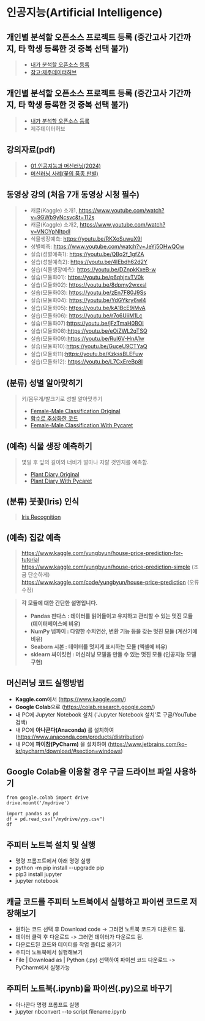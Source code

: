 # 인공지능(Artificial Intelligence)

<!-- 주석
### 인공지능 과목이 포함된 '인공지능SW' 마이크로디그리를 신청하기만 하여도 장학금 30만원이!
<img   src="./md.jpg"   width="50%"   height="50%" /> <br/>

### 사업단 핵심과목 1개 신청 + '지능형서비스' 마이크로디그리 신청하면 장학금 50만원(단독 신청시)! 
<img   src="./ris.jpg"   width="50%"   height="50%" />


## RIS 지능형서비스사업단 설문조사 (아래 링크 클릭)
http://naver.me/59ijR7PO
-->

## 개인별 분석할 오픈소스 프로젝트 등록 (중간고사 기간까지, 타 학생 등록한 것 중복 선택 불가)
> * [내가 분석할 오픈소스 등록](https://docs.google.com/spreadsheets/d/1aAXFElEG42Ic-Gqr_Mn4djJ86O5gmtJLbT7QlkkZ7XQ/edit?gid=0#gid=0)
> * [참고:제주데이터허브](https://www.jejudatahub.net/)

<!-- 주석
### 인공지능 과목이 포함된 '인공지능SW' 마이크로디그리를 신청하기만 하여도 장학금 30만원이!
<img   src="./md.jpg"   width="50%"   height="50%" /> <br/>

### 사업단 핵심과목 1개 신청 + '지능형서비스' 마이크로디그리 신청하면 장학금 50만원(단독 신청시)! 
<img   src="./ris.jpg"   width="50%"   height="50%" />


## RIS 지능형서비스사업단 설문조사 (아래 링크 클릭)
http://naver.me/59ijR7PO
-->

## 개인별 분석할 오픈소스 프로젝트 등록 (중간고사 기간까지, 타 학생 등록한 것 중복 선택 불가)
> * [내가 분석할 오픈소스 등록](https://docs.google.com/spreadsheets/d/1aAXFElEG42Ic-Gqr_Mn4djJ86O5gmtJLbT7QlkkZ7XQ/edit?gid=0#gid=0)
> * 제주데이터허브
## 강의자료(pdf)
> * [01.인공지능과 머신러닝(2024)](https://github.com/yungbyun/ai/blob/master/01.%EC%9D%B8%EA%B3%B5%EC%A7%80%EB%8A%A5%EA%B3%BC%20%EB%A8%B8%EC%8B%A0%EB%9F%AC%EB%8B%9D(%EC%98%88%EC%B8%A1-%EB%B6%84%EB%A5%98).pdf)
> * [머신러닝 사례(꽃의 품종 판별)](https://github.com/yungbyun/ai/blob/master/%EB%A8%B8%EC%8B%A0%EB%9F%AC%EB%8B%9D%20%EC%82%AC%EB%A1%80_%EA%BD%83%EC%9D%98%20%ED%92%88%EC%A2%85%20%ED%8C%90%EB%B3%84.pdf)
## 동영상 강의 (처음 7개 동영상 시청 필수)
> * 캐글(Kaggle) 소개1, https://www.youtube.com/watch?v=9GWb9yNcsvc&t=112s
> * 캐글(Kaggle) 소개2, https://www.youtube.com/watch?v=VNOYpNItpdI
> * 식물생장예측: https://youtu.be/RKXoSuwuX9I
> * 성별예측: https://www.youtube.com/watch?v=JeYj5OHwQOw
> * 실습(성별예측1): https://youtu.be/QBq2f_1gfZA 
> * 실습(성별예측2): https://youtu.be/4IEbdh62d2Y
> * 실습(식물생장예측): https://youtu.be/DZnpkKxeB-w
> * 실습(모듈화01): https://youtu.be/p6qhjnvTV0k
> * 실습(모듈화02): https://youtu.be/8dpmy2wxxsI
> * 실습(모듈화03): https://youtu.be/zEn7F80J9Ss 
> * 실습(모듈화04): https://youtu.be/YdGYkry6wI4 
> * 실습(모듈화05): https://youtu.be/kA1BcE9iMvA
> * 실습(모듈화06): https://youtu.be/r7o6UiiM1Lc 
> * 실습(모듈화07):https://youtu.be/jFzTmaH0BOI
> * 실습(모듈화08):https://youtu.be/eOiZWL2qTSQ
> * 실습(모듈화09):https://youtu.be/RuI6V-HnA1w
> * 실습(모듈화10):https://youtu.be/GuceU9CTYaQ
> * 실습(모듈화11):https://youtu.be/KzkssBLEFuw
> * 실습(모듈화12): https://youtu.be/L7CxEreBp8I

## (분류) 성별 알아맞히기
> 키/몸무게/발크기로 성별 알아맞추기 <br/>
> * [Female-Male Classification Original](https://www.kaggle.com/code/yungbyun/female-male-classification-original)
> * [함수로 추상화한 코드](https://www.kaggle.com/code/yungbyun/functions-for-ml)
> * [Female-Male Classification With Pycaret](https://www.kaggle.com/code/yungbyun/male-female-classification-with-pycaret/edit)

## (예측) 식물 생장 예측하기
> 몇일 후 잎의 길이와 너비가 얼마나 자랄 것인지를 예측함. <br/>
> * [Plant Diary Original](https://www.kaggle.com/code/yungbyun/plant-diary-original)
> * [Plant Diary With Pycaret](https://www.kaggle.com/code/yungbyun/plant-diary-with-pycaret/edit)

## (분류) 붓꽃(Iris) 인식
> [Iris Recognition](https://www.kaggle.com/ash316/ml-from-scratch-with-iris)

## (예측) 집값 예측
> https://www.kaggle.com/yungbyun/house-price-prediction-for-tutorial <br/>
> https://www.kaggle.com/yungbyun/house-price-prediction-simple (조금 단순하게) <br/>
> https://www.kaggle.com/code/yungbyun/house-price-prediction (오류 수정)

> **각 모듈에 대한 간단한 설명입니다.**
> * **Pandas 판다스 : 데이터를 읽어들이고 유지하고 관리할 수 있는 멋진 모듈 (데이터베이스에 비유)**
> * **NumPy 넘파이 : 다양한 수치연산, 변환 기능 등을 갖는 멋진 모듈 (계산기에 비유)** 
> * **Seaborn 시본 : 데이터를 멋지게 표시하는 모듈 (엑셀에 비유)** 
> * **sklearn 싸이킷런 : 머신러닝 모델을 만들 수 있는 멋진 모듈 (인공지능 모델 구현)**
## 머신러닝 코드 실행방법
* **Kaggle.com**에서 (https://www.kaggle.com/)
* **Google Colab**으로 (https://colab.research.google.com/)
* 내 PC에 Jupyter Notebook 설치 ('Jupyter Notebook 설치'로 구글/YouTube 검색)
* 내 PC에 **아나콘다(Anaconda)** 를 설치하여 (https://www.anaconda.com/products/distribution)
* 내 PC에 **파이참(PyCharm)** 을 설치하여 (https://www.jetbrains.com/ko-kr/pycharm/download/#section=windows)

## Google Colab을 이용할 경우 구글 드라이브 파일 사용하기
```
from google.colab import drive
drive.mount('/mydrive')

import pandas as pd
df = pd.read_csv("/mydrive/yyy.csv")
df
```

## 주피터 노트북 설치 및 실행 
* 명령 프롬프트에서 아래 명령 실행 
* python -m pip install --upgrade pip
* pip3 install jupyter
* jupyter notebook 

## 캐글 코드를 주피터 노트북에서 실행하고 파이썬 코드로 저장해보기
* 원하는 코드 선택 후 Download code -> 그러면 노트북 코드가 다운로드 됨.
* 데이터 클릭 후 다운로드 -> 그러면 데이터가 다운로드 됨.
* 다운로드된 코드와 데이터를 작업 폴더로 옮기기
* 주피터 노트북에서 실행해보기
* File | Download as | Python (.py) 선택하여 파이썬 코드 다운로드 -> PyCharm에서 실행가능

## 주피터 노트북(**.ipynb)을 파이썬(**.py)으로 바꾸기
* 아나콘다 명령 프롬프트 실행
* jupyter nbconvert --to script filename.ipynb 

